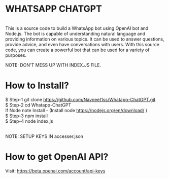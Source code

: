 # WHATSAPP CHATGPT
<br>
This is a source code to build a WhatsApp bot using OpenAI bot and Node.js. The bot is capable of understanding natural language and providing information on various topics. It can be used to answer questions, provide advice, and even have conversations with users. With this source code, you can create a powerful bot that can be used for a variety of purposes. <br>

NOTE: DON'T MESS UP WITH INDEX.JS FILE. <br>

# How to Install? 
$ Step-1 git clone https://github.com/Navneet1ss/Whatapp-ChatGPT.git <br>
$ Step-2 cd Whatapp-ChatGPT <br>
  If Node note Install - (Install node  https://nodejs.org/en/download/ ) <br>
$ Step-3 npm install <br>
$ Step-4 node index.js <br>

<br> NOTE: SETUP KEYS IN accesser.json


# How to get OpenAI API?
Visit: https://beta.openai.com/account/api-keys
